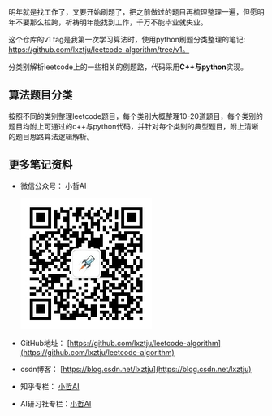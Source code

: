 ﻿明年就是找工作了，又要开始刷题了，把之前做过的题目再梳理整理一遍，但愿明年不要那么拉跨，祈祷明年能找到工作，千万不能毕业就失业。

这个仓库的v1 tag是我第一次学习算法时，使用python刷题分类整理的笔记:  https://github.com/lxztju/leetcode-algorithm/tree/v1。



分类别解析leetcode上的一些相关的例题路，代码采用**C++与python**实现。



## 算法题目分类

按照不同的类别整理leetcode题目，每个类别大概整理10-20道题目，每个类别的题目均附上可通过的c++与python代码，并针对每个类别的典型题目，附上清晰的题目思路算法逻辑解析。











## 更多笔记资料

* 微信公众号： 小哲AI

  ![wechat_QRcode](images/wechat_QRcode.jpg)

* GitHub地址： [https://github.com/lxztju/leetcode-algorithm](https://github.com/lxztju/leetcode-algorithm)

* csdn博客： [https://blog.csdn.net/lxztju](https://blog.csdn.net/lxztju)
* 知乎专栏： [小哲AI](https://www.zhihu.com/column/c_1101089619118026752)
* AI研习社专栏：[小哲AI](https://www.yanxishe.com/column/109)

